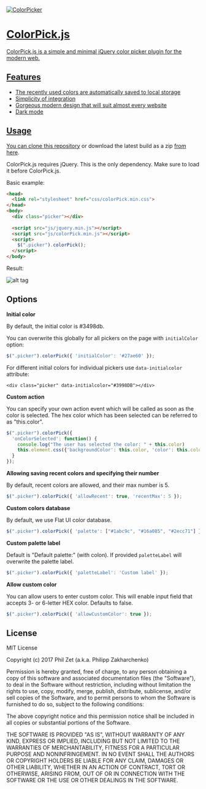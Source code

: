 <a href="https://zetegy.github.io/ColorPick.js/">
  <img src="https://raw.githubusercontent.com/philzet/ColorPick.js/master/demo/colorpick-splash.png" alt="ColorPicker">
</p>

# ColorPick.js

ColorPick.js is a simple and minimal jQuery color picker plugin for the modern web.

## Features

* The recently used colors are automatically saved to local storage
* Simplicity of integration
* Gorgeous modern design that will suit almost every website
* Dark mode

## Usage

You can clone [this repository](https://github.com/philzet/ColorPick.js) or download the latest build as a zip [from here](http://github.com/philzet/ColorPick.js/zipball/master).

ColorPick.js requires jQuery. This is the only dependency. Make sure to load it before ColorPick.js.

Basic example:

```html
<head>
  <link rel="stylesheet" href="css/colorPick.min.css">
</head>
<body>
  <div class="picker"></div>
  
  <script src="js/jquery.min.js"></script>
  <script src="js/colorPick.min.js"></script>
  <script>
    $(".picker").colorPick();
  </script>
</body>
```

Result:

![alt tag](https://raw.githubusercontent.com/philzet/ColorPick.js/master/demo/screenshot.png?token=ALMWaIz-dwolfOXaNQN_dKqgIH5vLglNks5YjJj9wA%3D%3D)

## Options

**Initial color**

By default, the initial color is #3498db.

You can overwrite this globally for all pickers on the page with `initialColor` option: 

```javascript
$(".picker").colorPick({ 'initialColor': '#27ae60' });
```

For different initial colors for individual pickers use `data-initialcolor` attribute: 

`<div class="picker" data-initialcolor="#3998DB"></div>`

**Custom action**

You can specify your own action event which will be called as soon as the color is selected. 
The hex color which has been selected can be referred to as "this.color".

```javascript
$(".picker").colorPick({ 
  'onColorSelected': function() {
    console.log("The user has selected the color: " + this.color)
    this.element.css({'backgroundColor': this.color, 'color': this.color});
  } 
});
```

**Allowing saving recent colors and specifying their number**

By default, recent colors are allowed, and their max number is 5.

```javascript
$(".picker").colorPick({ 'allowRecent': true, 'recentMax': 5 });
```

**Custom colors database**

By default, we use Flat UI color database.

```javascript
$(".picker").colorPick({ 'palette': ["#1abc9c", "#16a085", "#2ecc71"] });
```

**Custom palette label**

Default is "Default palette:" (with colon). 
If provided `paletteLabel` will overwrite the palette label.

```javascript
$(".picker").colorPick({ 'paletteLabel': 'Custom label' });
```

**Allow custom color**

You can allow users to enter custom color. This will enable input field that accepts 3- or 6-letter HEX color. Defaults to false. 

```javascript
$(".picker").colorPick({ 'allowCustomColor': true });
```



## License

MIT License

Copyright (c) 2017 Phil Zet (a.k.a. Philipp Zakharchenko)

Permission is hereby granted, free of charge, to any person obtaining a copy
of this software and associated documentation files (the "Software"), to deal
in the Software without restriction, including without limitation the rights
to use, copy, modify, merge, publish, distribute, sublicense, and/or sell
copies of the Software, and to permit persons to whom the Software is
furnished to do so, subject to the following conditions:

The above copyright notice and this permission notice shall be included in all
copies or substantial portions of the Software.

THE SOFTWARE IS PROVIDED "AS IS", WITHOUT WARRANTY OF ANY KIND, EXPRESS OR
IMPLIED, INCLUDING BUT NOT LIMITED TO THE WARRANTIES OF MERCHANTABILITY,
FITNESS FOR A PARTICULAR PURPOSE AND NONINFRINGEMENT. IN NO EVENT SHALL THE
AUTHORS OR COPYRIGHT HOLDERS BE LIABLE FOR ANY CLAIM, DAMAGES OR OTHER
LIABILITY, WHETHER IN AN ACTION OF CONTRACT, TORT OR OTHERWISE, ARISING FROM,
OUT OF OR IN CONNECTION WITH THE SOFTWARE OR THE USE OR OTHER DEALINGS IN THE
SOFTWARE.
